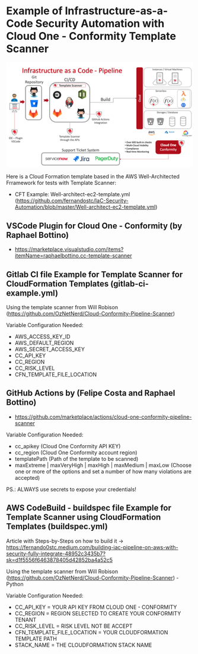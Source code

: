 # Example of Infrastructure-as-a-Code Security Automation with Cloud One - Conformity Template Scanner

![](Diagram/Example_of_diagram_architecture.png)

Here is a Cloud Formation template based in the AWS Well-Architected Frramework for tests with Template Scanner:
- CFT Example: Well-architect-ec2-template.yml (https://github.com/fernandostc/IaC-Security-Automation/blob/master/Well-architect-ec2-template.yml)


## VSCode Plugin for Cloud One - Conformity (by Raphael Bottino)
- https://marketplace.visualstudio.com/items?itemName=raphaelbottino.cc-template-scanner

## Gitlab CI file Example for Template Scanner for CloudFormation Templates (gitlab-ci-example.yml)

Using the template scanner from Will Robison (https://github.com/OzNetNerd/Cloud-Conformity-Pipeline-Scanner)

Variable Configuration Needed:

- AWS_ACCESS_KEY_ID
- AWS_DEFAULT_REGION
- AWS_SECRET_ACCESS_KEY
- CC_API_KEY
- CC_REGION
- CC_RISK_LEVEL
- CFN_TEMPLATE_FILE_LOCATION

## GitHub Actions by (Felipe Costa and Raphael Bottino)

- https://github.com/marketplace/actions/cloud-one-conformity-pipeline-scanner

Variable Configuration Needed:

- cc_apikey (Cloud One Conformity API KEY)
- cc_region (Cloud One Conformity account region)
- templatePath (Path of the template to be scanned)
- maxExtreme | maxVeryHigh | maxHigh | maxMedium | maxLow (Choose one or more of the options and set a number of how many violations are accepted)

PS.: ALWAYS use secrets to expose your credentials!

## AWS CodeBuild - buildspec file Example for Template Scanner using CloudFormation Templates (buildspec.yml)

Article with Steps-by-Steps on how to build it -> https://fernando0stc.medium.com/building-iac-pipeline-on-aws-with-security-fully-integrate-48952c3435b7?sk=d1f5556f6463878405d42852ba4a52c5

Using the template scanner from Will Robison (https://github.com/OzNetNerd/Cloud-Conformity-Pipeline-Scanner) - Python

Variable Configuration Needed:

- CC_API_KEY = YOUR API KEY FROM CLOUD ONE - CONFORMITY
- CC_REGION =  REGION SELECTED TO CREATE YOUR CONFORMITY TENANT
- CC_RISK_LEVEL = RISK LEVEL NOT BE ACCEPT
- CFN_TEMPLATE_FILE_LOCATION = YOUR CLOUDFORMATION TEMPLATE PATH
- STACK_NAME = THE CLOUDFORMATION STACK NAME
